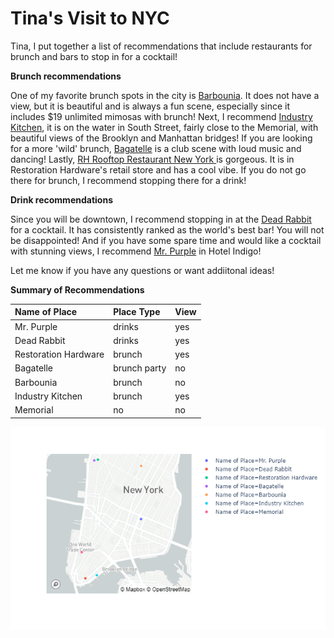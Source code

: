 # Tina's Visit to NYC

Tina, I put together a list of recommendations that include restaurants for brunch and bars to stop in for a cocktail! 

**Brunch recommendations**

One of my favorite brunch spots in the city is [Barbounia](https://barbounia.com/). It does not have a view, but it is beautiful and is always a fun scene, especially since it includes $19 unlimited mimosas with brunch! Next, I recommend [Industry Kitchen](https://www.industry-kitchen.com/), it is on the water in South Street, fairly close to the Memorial, with beautiful views of the Brooklyn and Manhattan bridges! If you are looking for a more 'wild' brunch, [Bagatelle](http://bagatellenyc.com/about/) is a club scene with loud music and dancing! Lastly, [RH Rooftop Restaurant New York
](https://www.restorationhardware.com/content/category.jsp?context=NewYork) is gorgeous. It is in Restoration Hardware's retail store and has a cool vibe. If you do not go there for brunch, I recommend stopping there for a drink!  

**Drink recommendations**

Since you will be downtown, I recommend stopping in at the [Dead Rabbit](https://www.deadrabbitnyc.com/) for a cocktail. It has consistently ranked as the world's best bar! You will not be disappointed! And if you have some spare time and would like a cocktail with stunning views, I recommend [Mr. Purple](https://www.mrpurplenyc.com) in Hotel Indigo!

Let me know if you have any questions or want addiitonal ideas! 

**Summary of Recommendations**

| Name of Place        | Place Type   | View   |
|:---------------------|:-------------|:-------|
| Mr. Purple           | drinks       | yes    |
| Dead Rabbit          | drinks       | yes    |
| Restoration Hardware | brunch       | yes    |
| Bagatelle            | brunch party | no     |
| Barbounia            | brunch       | no     |
| Industry Kitchen     | brunch       | yes    |
| Memorial             | no           | no     |


![Map](/recommendations_map.png)

